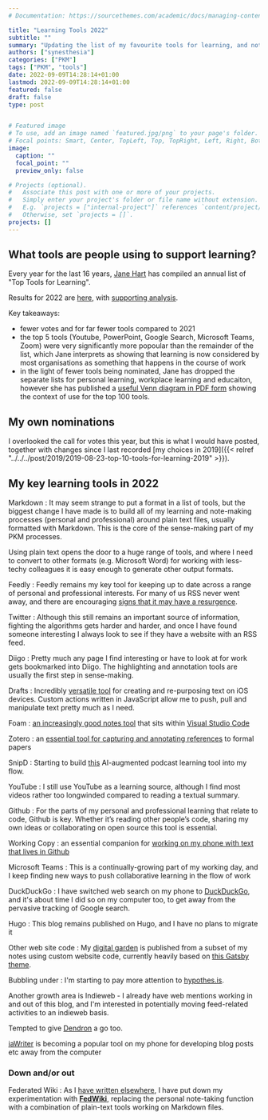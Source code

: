```yaml
---
# Documentation: https://sourcethemes.com/academic/docs/managing-content/

title: "Learning Tools 2022"
subtitle: ""
summary: "Updating the list of my favourite tools for learning, and noting what has changed since 2019."
authors: ["synesthesia"]
categories: ["PKM"]
tags: ["PKM", "tools"]
date: 2022-09-09T14:28:14+01:00
lastmod: 2022-09-09T14:28:14+01:00
featured: false
draft: false
type: post


# Featured image
# To use, add an image named `featured.jpg/png` to your page's folder.
# Focal points: Smart, Center, TopLeft, Top, TopRight, Left, Right, BottomLeft, Bottom, BottomRight.
image:
  caption: ""
  focal_point: ""
  preview_only: false

# Projects (optional).
#   Associate this post with one or more of your projects.
#   Simply enter your project's folder or file name without extension.
#   E.g. `projects = ["internal-project"]` references `content/project/deep-learning/index.md`.
#   Otherwise, set `projects = []`.
projects: []
---
```

## What tools are people using to support learning?

Every year for the last 16 years, [Jane Hart](https://www.toptools4learning.com/about/) has compiled an annual list of "Top Tools for Learning".

Results for 2022 are [here](https://www.toptools4learning.com/), with [supporting analysis](https://www.toptools4learning.com/analysis-2022/).

Key takeaways:

- fewer votes and for far fewer tools compared to 2021
- the top 5 tools (Youtube, PowerPoint, Google Search, Microsoft Teams, Zoom) were very significantly more popoular than the remainder of the list, which Jane interprets as showing that learning is now considered by most organisations as something that happens in the course of work
- in the light of fewer tools being nominated, Jane has dropped the separate lists for personal learning, workplace learning and educaiton, however she has published a [useful Venn diagram in PDF form](https://www.toptools4learning.com/wp-content/uploads/2022/08/TT4L2022.pdf) showing the context of use for the top 100 tools.

## My own nominations

I overlooked the call for votes this year, but this is what I would have posted, together with changes since I last recorded [my choices in 2019]({{< relref "../../../post/2019/2019-08-23-top-10-tools-for-learning-2019" >}}).

## My key learning tools in 2022

Markdown
: It may seem strange to put a format in a list of tools, but the biggest change I have made is to build all of my learning and note-making processes (personal and professional) around plain text files, usually formatted with Markdown. This is the core of the sense-making part of my PKM processes. 

Using plain text opens the door to a huge range of tools, and where I need to convert to other formats (e.g. Microsoft Word) for working with less-techy colleagues it is easy enough to generate other output formats.

Feedly
: Feedly remains my key tool for keeping up to date across a range of personal and professional interests. For many of us RSS never went away, and there are encouraging [signs that it may have a resurgence](http://scripting.com/2022/09/08.html#a174315).

Twitter
: Although this still remains an important source of information, fighting the algorithms gets harder and harder, and once I have found someone interesting I always look to see if they have a website with an RSS feed.

Diigo
: Pretty much any page I find interesting or have to look at for work gets bookmarked into Diigo. The highlighting and annotation tools are usually the first step in sense-making.

Drafts
: Incredibly [versatile tool](https://getdrafts.com/) for creating and re-purposing text on iOS devices. Custom actions written in JavaScript allow me to push, pull and manipulate text pretty much as I need. 

Foam
: [an increasingly good notes tool](https://foambubble.github.io/foam/) that sits within [Visual Studio Code](https://code.visualstudio.com/)

Zotero
: an [essential tool for capturing and annotating references](https://www.zotero.org/) to formal papers

SnipD
: Starting to build [this](https://www.snipd.com/) AI-augmented podcast learning tool into my flow.

YouTube
: I still use YouTube as a learning source, although I find most videos rather too longwinded compared to reading a textual summary.

Github
: For the parts of my personal and professional learning that relate to code, Github is key. Whether it’s reading other people’s code, sharing my own ideas or collaborating on open source this tool is essential.

Working Copy
: an essential companion for [working on my phone with text that lives in Github](https://workingcopy.app/)

Microsoft Teams
: This is a continually-growing part of my working day, and I keep finding new ways to push collaborative learning in the flow of work

DuckDuckGo
: I have switched web search on my phone to [DuckDuckGo](https://duckduckgo.com/), and it's about time I did so on my computer too, to get away from the pervasive tracking of Google search.

Hugo
: This blog remains published on Hugo, and I have no plans to migrate it

Other web site code
: My [digital garden](https://garden.synesthesia.co.uk) is published from a subset of my notes using custom website code, currently heavily based on [this Gatsby theme](https://github.com/mathieudutour/gatsby-digital-garden).

Bubbling under
: I'm starting to pay more attention to [hypothes.is](https://hypothes.is/). 

Another growth area is Indieweb - I already have web mentions working in and out of this blog, and I'm interested in potentially moving feed-related activities to an indieweb basis.

Tempted to give [Dendron](https://wiki.dendron.so) a go too.

[iaWriter](https://ia.net/writer) is becoming a popular tool on my phone for developing blog posts etc away from the computer



### Down and/or out

Federated Wiki
: As I [have written elsewhere](https://www.synesthesia.co.uk/2021/05/01/reinventing-my-note-making-practice/), I have put down my experimentation with [**FedWiki**](http://fed.wiki.org/view/federated-wiki), replacing the personal note-taking function with a combination of plain-text tools working on Markdown files.

